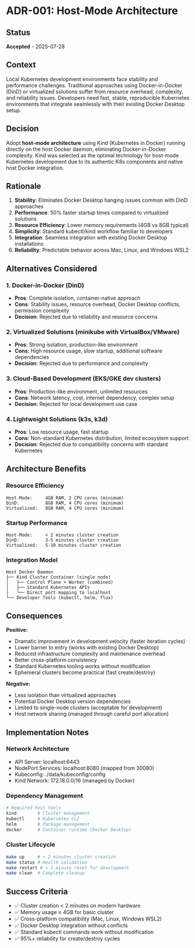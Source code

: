 # ADR-001: Host-Mode Architecture

## Status
**Accepted** - 2025-07-28

## Context
Local Kubernetes development environments face stability and performance challenges. Traditional approaches using Docker-in-Docker (DinD) or virtualized solutions suffer from resource overhead, complexity, and reliability issues. Developers need fast, stable, reproducible Kubernetes environments that integrate seamlessly with their existing Docker Desktop setup.

## Decision
Adopt **host-mode architecture** using Kind (Kubernetes in Docker) running directly on the host Docker daemon, eliminating Docker-in-Docker complexity. Kind was selected as the optimal technology for host-mode Kubernetes development due to its authentic K8s components and native host Docker integration.

## Rationale
1. **Stability**: Eliminates Docker Desktop hanging issues common with DinD approaches
2. **Performance**: 50% faster startup times compared to virtualized solutions
3. **Resource Efficiency**: Lower memory requirements (4GB vs 8GB typical)
4. **Simplicity**: Standard kubectl/kind workflow familiar to developers
5. **Integration**: Seamless integration with existing Docker Desktop installations
6. **Reliability**: Predictable behavior across Mac, Linux, and Windows WSL2

## Alternatives Considered

### 1. Docker-in-Docker (DinD)
- **Pros**: Complete isolation, container-native approach
- **Cons**: Stability issues, resource overhead, Docker Desktop conflicts, permission complexity
- **Decision**: Rejected due to reliability and resource concerns

### 2. Virtualized Solutions (minikube with VirtualBox/VMware)
- **Pros**: Strong isolation, production-like environment
- **Cons**: High resource usage, slow startup, additional software dependencies
- **Decision**: Rejected due to performance and complexity

### 3. Cloud-Based Development (EKS/GKE dev clusters)
- **Pros**: Production-like environment, unlimited resources
- **Cons**: Network latency, cost, internet dependency, complex setup
- **Decision**: Rejected for local development use case

### 4. Lightweight Solutions (k3s, k3d)
- **Pros**: Low resource usage, fast startup
- **Cons**: Non-standard Kubernetes distribution, limited ecosystem support
- **Decision**: Rejected due to compatibility concerns with standard Kubernetes

## Architecture Benefits

### Resource Efficiency
```
Host-Mode:     4GB RAM, 2 CPU cores (minimum)
DinD:          8GB RAM, 4 CPU cores (minimum)
Virtualized:   8GB RAM, 4 CPU cores (minimum)
```

### Startup Performance
```
Host-Mode:     < 2 minutes cluster creation
DinD:          3-5 minutes cluster creation
Virtualized:   5-10 minutes cluster creation
```

### Integration Model
```
Host Docker Daemon
├── Kind Cluster Container (single node)
│   ├── Control Plane + Worker (combined)
│   ├── Standard Kubernetes APIs
│   └── Direct port mapping to localhost
└── Developer Tools (kubectl, helm, flux)
```

## Consequences

**Positive:**
- Dramatic improvement in development velocity (faster iteration cycles)
- Lower barrier to entry (works with existing Docker Desktop)
- Reduced infrastructure complexity and maintenance overhead
- Better cross-platform consistency
- Standard Kubernetes tooling works without modification
- Ephemeral clusters become practical (fast create/destroy)

**Negative:**
- Less isolation than virtualized approaches
- Potential Docker Desktop version dependencies
- Limited to single-node clusters (acceptable for development)
- Host network sharing (managed through careful port allocation)

## Implementation Notes

### Network Architecture
- API Server: localhost:6443
- NodePort Services: localhost:8080 (mapped from 30080)
- Kubeconfig: ./data/kubeconfig/config
- Kind Network: 172.18.0.0/16 (managed by Docker)

### Dependency Management
```bash
# Required host tools
kind        # Cluster management
kubectl     # Kubernetes CLI
helm        # Package management
docker      # Container runtime (Docker Desktop)
```

### Cluster Lifecycle
```bash
make up     # < 2 minutes cluster creation
make status # Health validation
make restart # < 1 minute reset for development
make clean  # Complete cleanup
```

## Success Criteria
- ✅ Cluster creation < 2 minutes on modern hardware
- ✅ Memory usage ≤ 4GB for basic cluster
- ✅ Cross-platform compatibility (Mac, Linux, Windows WSL2)
- ✅ Docker Desktop integration without conflicts
- ✅ Standard kubectl commands work without modification
- ✅ 95%+ reliability for create/destroy cycles
